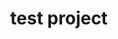 ---
title: test project

view: card

banner:
  caption: 'tetaejiawefioajef'
  image: 'test.jpg'

---